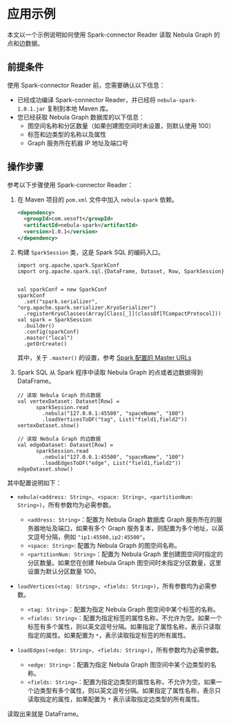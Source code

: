 # 应用示例

本文以一个示例说明如何使用 Spark-connector Reader 读取 Nebula Graph 的点和边数据。

## 前提条件

使用 Spark-connector Reader 前，您需要确认以下信息：

- 已经成功编译 Spark-connector Reader，并已经将 `nebula-spark-1.0.1.jar` 复制到本地 Maven 库。
- 您已经获取 Nebula Graph 数据库的以下信息：
  - 图空间名称和分区数量（如果创建图空间时未设置，则默认使用 100）
  - 标签和边类型的名称以及属性
  - Graph 服务所在机器 IP 地址及端口号

## 操作步骤

参考以下步骤使用 Spark-connector Reader：

1. 在 Maven 项目的 `pom.xml` 文件中加入 `nebula-spark` 依赖。

    ```xml
    <dependency>
      <groupId>com.vesoft</groupId>
      <artifactId>nebula-spark</artifactId>
      <version>1.0.1</version>
    </dependency>
    ```

2. 构建 `SparkSession` 类，这是 Spark SQL 的编码入口。<!--下面需要添加 import 这两行内容吗？-->

    ```
    import org.apache.spark.SparkConf
    import org.apache.spark.sql.{DataFrame, Dataset, Row, SparkSession}


    val sparkConf = new SparkConf
    sparkConf
      .set("spark.serializer", "org.apache.spark.serializer.KryoSerializer")
      .registerKryoClasses(Array[Class[_]](classOf[TCompactProtocol]))
    val spark = SparkSession
      .builder()
      .config(sparkConf)
      .master("local")
      .getOrCreate()
    ```

    其中，关于 `.master()` 的设置，参考 [Spark 配置的 Master URLs](https://spark.apache.org/docs/latest/submitting-applications.html#master-urls "点击前往 Spark 文档中心")

3. Spark SQL 从 Spark 程序中读取 Nebula Graph 的点或者边数据得到 DataFrame。

    ```shell
    // 读取 Nebula Graph 的点数据
    val vertexDataset: Dataset[Row] =
          sparkSession.read
            .nebula("127.0.0.1:45500", "spaceName", "100")
            .loadVerticesToDF("tag", List("field1,field2"))
    vertexDataset.show()

    // 读取 Nebula Graph 的边数据
    val edgeDataset: Dataset[Row] =
          sparkSession.read
            .nebula("127.0.0.1:45500", "spaceName", "100")
            .loadEdgesToDF("edge", List("field1,field2"))
    edgeDataset.show()
    ```

其中配置说明如下：

- `nebula(<address: String>, <space: String>, <partitionNum: String>)`，所有参数均为必需参数。

  - `<address: String>`：配置为 Nebula Graph 数据库 Graph 服务所在的服务器地址及端口，如果有多个 Graph 服务复本，则配置为多个地址，以英文逗号分隔，例如 `"ip1:45500,ip2:45500"`。
  - `<space: String>`: 配置为 Nebula Graph 的图空间名称。
  - `<partitionNum: String>`：配置为 Nebula Graph 里创建图空间时指定的分区数量。如果您在创建 Nebula Graph 图空间时未指定分区数量，这里设置为默认分区数量 100。

- `loadVertices(<tag: String>, <fields: String>)`，所有参数均为必需参数。

  - `<tag: String>`：配置为指定 Nebula Graph 图空间中某个标签的名称。
  - `<fields: String>`：配置为指定标签的属性名称，不允许为空。如果一个标签有多个属性，则以英文逗号分隔。如果指定了属性名称，表示只读取指定的属性。如果配置为 `*`，表示读取指定标签的所有属性。

- `loadEdges(<edge: String>, <fields: String>)`，所有参数均为必需参数。

  - `<edge: String>`：配置为指定 Nebula Graph 图空间中某个边类型的名称。
  - `<fields: String>`：配置为指定边类型的属性名称，不允许为空。如果一个边类型有多个属性，则以英文逗号分隔。如果指定了属性名称，表示只读取指定的属性，如果配置为 `*` 表示读取指定边类型的所有属性。

读取出来就是 DataFrame。<!--给个读取出来的数据示例？-->
